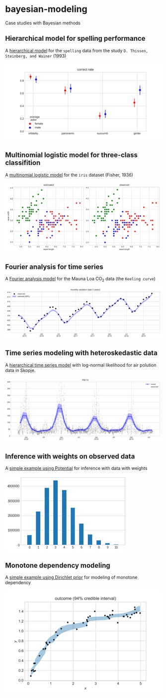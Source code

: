# bayesian-modeling

Case studies with Bayesian methods

## Hierarchical model for spelling performance

A [hierarchical model](01%20spelling/spelling.ipynb) for the `spelling` data from the study `D. Thissen, Steinberg, and Wainer` (1993)

![average actor rates](01%20spelling/average_actor.svg)


## Multinomial logistic model for three-class classifition

A [multinomial logistic model](02%20iris/classification.ipynb) for the `iris` dataset (Fisher, 1936)

![sepal evaluation](02%20iris/sepal-evaluation.svg)


## Fourier analysis for time series

A [Fourier analysis model](03%20keeling/periodic.ipynb) for the Mauna Loa CO<sub>2</sub> data (the `Keeling curve`)

![keeling curve](03%20keeling/monthly_var.svg)

## Time series modeling with heteroskedastic data

A [hierarchical time series model](04%20air-politution/air-polution.ipynb) with log-normal likelihood for air polution data in Skopje.

![log-normal time-series](04%20air-politution/pm10.svg)


## Inference with weights on observed data

A [simple example using Potential](05%20weighted%20observations/potential-example.ipynb) for inference with data with weights

![large poisson dataset](05%20weighted%20observations/poisson_large.png)

## Monotone dependency modeling

A [simple example using Dirichlet prior](06%20monotone/monotone-dirichlet.ipynb) for modeling of monotone dependency

![monotone dependency](06%20monotone/monotone.svg)
